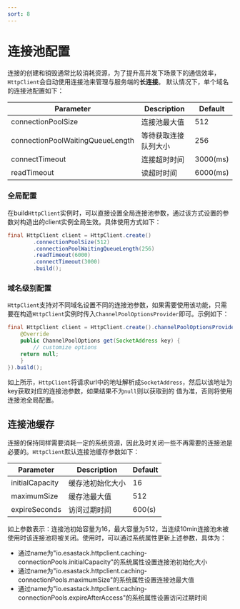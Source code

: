 ```yaml
---
sort: 8
---
```


# 连接池配置
连接的创建和销毁通常比较消耗资源，为了提升高并发下场景下的通信效率，`HttpClient`会自动使用连接池来管理与服务端的**长连接**。
默认情况下，单个域名的连接池配置如下：

|         Parameter  	  |	    Description  	  |	      Default     |
|      --------------     |  -----------------    |    ------------   |
|    connectionPoolSize   | 	连接池最大值	      |         512       |
|    connectionPoolWaitingQueueLength   | 	等待获取连接队列大小	      |         256       |
|    connectTimeout       | 	连接超时时间	      |         3000(ms)   |
|    readTimeout          | 	读超时时间	      |         6000(ms)   |

### 全局配置
在build`HttpClient`实例时，可以直接设置全局连接池参数，通过该方式设置的参数对构造出的client实例全局生效。具体使用方式如下：
```java
final HttpClient client = HttpClient.create()
        .connectionPoolSize(512)
        .connectionPoolWaitingQueueLength(256)
        .readTimeout(6000)
        .connectTimeout(3000)
        .build();
```

### 域名级别配置
`HttpClient`支持对不同域名设置不同的连接池参数，如果需要使用该功能，只需要在构造`HttpClient`实例时传入`ChannelPoolOptionsProvider`即可。示例如下：
```java
final HttpClient client = HttpClient.create().channelPoolOptionsProvider(new ChannelPoolOptionsProvider() {
    @Override
    public ChannelPoolOptions get(SocketAddress key) {
        // customize options
	return null;
    }
}).build();
```
如上所示，`HttpClient`将请求url中的地址解析成`SocketAddress`，然后以该地址为key获取对应的连接池参数，如果结果不为`null`则以获取到的
值为准，否则将使用连接池全局配置。

## 连接池缓存
连接的保持同样需要消耗一定的系统资源，因此及时关闭一些不再需要的连接池是必要的。`HttpClient`默认连接池缓存参数如下：

|         Parameter  	  |	    Description  	  |	      Default     |
|      --------------     |  -----------------    |    ------------   |
|    initialCapacity      | 	缓存池初始化大小	  |         16        |
|    maximumSize          |      缓存池最大值	  |         512       |
|    expireSeconds        | 	访问过期时间	      |         600(s)    |

如上参数表示：连接池初始容量为16，最大容量为512，当连续10min连接池未被使用时该连接池将被关闭。使用时，可以通过系统属性更新上述参数，具体为：
- 通过name为"io.esastack.httpclient.caching-connectionPools.initialCapacity"的系统属性设置连接池初始化大小
- 通过name为"io.esastack.httpclient.caching-connectionPools.maximumSize"的系统属性设置连接池最大值
- 通过name为"io.esastack.httpclient.caching-connectionPools.expireAfterAccess"的系统属性设置访问过期时间
